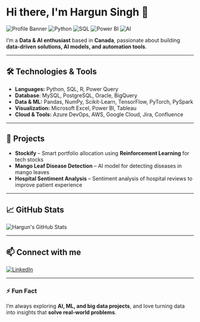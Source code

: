 # Hi there, I'm Hargun Singh 👋

![Profile Banner](https://img.shields.io/badge/Canada-🇨🇦-blue)
![Python](https://img.shields.io/badge/Python-3776AB?style=flat&logo=python&logoColor=white)
![SQL](https://img.shields.io/badge/SQL-005C99?style=flat&logo=mysql&logoColor=white)
![Power BI](https://img.shields.io/badge/PowerBI-F2C811?style=flat&logo=powerbi&logoColor=white)
![AI](https://img.shields.io/badge/AI-FF6F61?style=flat)

I’m a **Data & AI enthusiast** based in **Canada**, passionate about building **data-driven solutions, AI models, and automation tools**.  

---

## 🛠️ Technologies & Tools
- **Languages:** Python, SQL, R, Power Query
- **Database**: MySQL, PostgreSQL, Oracle, BigQuery
- **Data & ML:** Pandas, NumPy, Scikit-Learn, TensorFlow, PyTorch, PySpark  
- **Visualization:** Microsoft Excel, Power BI, Tableau  
- **Cloud & Tools:** Azure DevOps, AWS, Google Cloud, Jira, Confluence


---

## 🚀 Projects
- **Stockify** – Smart portfolio allocation using **Reinforcement Learning** for tech stocks  
- **Mango Leaf Disease Detection** – AI model for detecting diseases in mango leaves  
- **Hospital Sentiment Analysis** – Sentiment analysis of hospital reviews to improve patient experience

---

## 📈 GitHub Stats
![Hargun's GitHub Stats](https://github-readme-stats.vercel.app/api?username=hargun-singh&show_icons=true&theme=radical)

---

## 📫 Connect with me
[![LinkedIn](https://img.shields.io/badge/LinkedIn-HargunSingh-blue?style=flat&logo=linkedin)](https://www.linkedin.com/in/hargun-singh)  

---

### ⚡ Fun Fact
I’m always exploring **AI, ML, and big data projects**, and love turning data into insights that **solve real-world problems**.  
